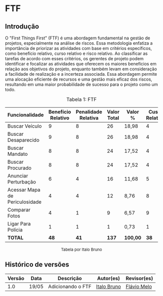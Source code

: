 # FTF
## Introdução

  
O "First Things First" (FTF) é uma abordagem fundamental na gestão de projetos, especialmente na análise de riscos. Essa metodologia enfatiza a importância de priorizar as atividades com base em critérios específicos, como benefício relativo, curso relativo e risco relativo. Ao classificar as tarefas de acordo com esses critérios, os gerentes de projeto podem identificar e focalizar as atividades que oferecem os maiores benefícios em relação aos objetivos do projeto, enquanto também levam em consideração a facilidade de realização e a incerteza associada. Essa abordagem permite uma alocação eficiente de recursos e uma gestão mais eficaz dos riscos, resultando em uma maior probabilidade de sucesso para o projeto como um todo.




<font size="3"><p style="text-align: center">Tabela 1: FTF</p></font>

| Funcionalidade                | Benefício Relativo | Penalidade Relativa | Valor Total | Valor % | Custo Relativo | Custo % | Risco Relativo | Risco % | Prioridade |
|-------------------------------|--------------------|---------------------|-------------|---------|----------------|---------|----------------|---------|------------|
| Buscar Veículo                | 9                  | 8                   | 26          | 18,98   | 4              | 10,53   | 6              | 13,04   | 1,40       |
| Buscar Desaparecido          | 9                  | 8                   | 26          | 18,98   | 4              | 10,53   | 6              | 13,04   | 1,40       |
| Buscar Mandato               | 8                  | 8                   | 24          | 17,52   | 4              | 10,53   | 6              | 13,04   | 1,30       |
| Buscar Procurado            | 8                  | 8                   | 24          | 17,52   | 4              | 10,53   | 6              | 13,04   | 1,30       |
| Anunciar Perturbação       | 6                  | 4                   | 16          | 11,68   | 5              | 13,16   | 4              | 8,70    | 0,77       |
| Acessar Mapa de Periculosidade | 4                  | 4                   | 12          | 8,76    | 8              | 21,05   | 9              | 19,57   | 0,34       |
| Comparar Fotos                | 4                  | 1                   | 9           | 6,57    | 9              | 23,68   | 9              | 19,57   | 0,23       |
| Ligar Para Polícia            | 1                  | 1                   | 1           | 0,73    | 1              | 2,63    | 3              | 6,52    | 0,18       |
| **TOTAL**                     | **48**             | **41**              | **137**     | **100,00**| **38**         | **100,00** | **46**        | **100,00** |            |


<font size="2"><p style="text-align: center">Tabela por Italo Bruno </p></font>


##  Histórico de versões

| Versão | Data   | Descrição | Autor(es) | Revisor(es)     |
| ------ | ---------- | ---------------- | ------------------ | ----------- |
| 1.0    | 19/05 |Adicionando o FTF |[Italo Bruno](https://github.com/ItaloBrunoM)| [Flávio Melo](https://github.com/flavioovatsug) | 